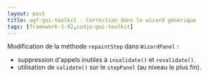 ```yaml
---
layout: post
title: agf-gui-toolkit - Correction dans le wizard générique
tags: [framework-1-92,codjo-gui-toolkit]
---
```

Modification de la méthode ```repaintStep``` dans ```WizardPanel``` :
* suppression d'appels inutiles à ```invalidate()``` et ```revalidate()```.
* utilisation de ```validate()``` sur le ```stepPanel``` (au niveau le plus fin).